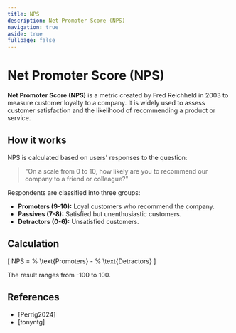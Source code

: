 ```yaml
---
title: NPS
description: Net Promoter Score (NPS)
navigation: true
aside: true
fullpage: false
---
```


# Net Promoter Score (NPS)

**Net Promoter Score (NPS)** is a metric created by Fred Reichheld in 2003 to measure customer loyalty to a company. It is widely used to assess customer satisfaction and the likelihood of recommending a product or service.

## How it works

NPS is calculated based on users' responses to the question:

> "On a scale from 0 to 10, how likely are you to recommend our company to a friend or colleague?"

Respondents are classified into three groups:
- **Promoters (9-10):** Loyal customers who recommend the company.
- **Passives (7-8):** Satisfied but unenthusiastic customers.
- **Detractors (0-6):** Unsatisfied customers.

## Calculation

\[
NPS = \% \text{Promoters} - \% \text{Detractors}
\]

The result ranges from -100 to 100.

## References

- [Perrig2024]
- [tonyntg]